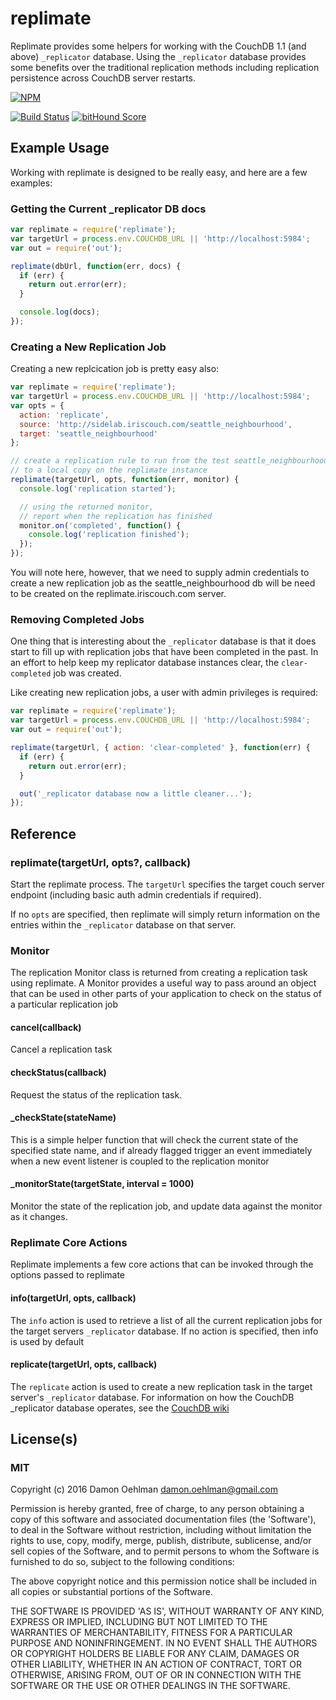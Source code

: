 # replimate

Replimate provides some helpers for working with the CouchDB 1.1
(and above) `_replicator` database.  Using the `_replicator` database
provides some benefits over the traditional replication methods
including replication persistence across CouchDB server restarts.


[![NPM](https://nodei.co/npm/replimate.png)](https://nodei.co/npm/replimate/)

[![Build Status](https://api.travis-ci.org/DamonOehlman/replimate.svg?branch=master)](https://travis-ci.org/DamonOehlman/replimate) [![bitHound Score](https://www.bithound.io/github/DamonOehlman/replimate/badges/score.svg)](https://www.bithound.io/github/DamonOehlman/replimate) 

## Example Usage

Working with replimate is designed to be really easy, and here are
a few examples:

### Getting the Current _replicator DB docs

```js
var replimate = require('replimate');
var targetUrl = process.env.COUCHDB_URL || 'http://localhost:5984';
var out = require('out');

replimate(dbUrl, function(err, docs) {
  if (err) {
    return out.error(err);
  }

  console.log(docs);
});

```

### Creating a New Replication Job

Creating a new replcication job is pretty easy also:

```js
var replimate = require('replimate');
var targetUrl = process.env.COUCHDB_URL || 'http://localhost:5984';
var opts = {
  action: 'replicate',
  source: 'http://sidelab.iriscouch.com/seattle_neighbourhood',
  target: 'seattle_neighbourhood'
};

// create a replication rule to run from the test seattle_neighbourhood db
// to a local copy on the replimate instance
replimate(targetUrl, opts, function(err, monitor) {
  console.log('replication started');

  // using the returned monitor,
  // report when the replication has finished
  monitor.on('completed', function() {
    console.log('replication finished');
  });
});

```

You will note here, however, that we need to supply admin credentials to
create a new replication job as the seattle_neighbourhood db will be need
to be created on the replimate.iriscouch.com server.

### Removing Completed Jobs

One thing that is interesting about the `_replicator` database is that it
does start to fill up with replication jobs that have been completed in
the past.  In an effort to help keep my replicator database instances
clear, the `clear-completed` job was created.

Like creating new replication jobs, a user with admin privileges is
required:

```js
var replimate = require('replimate');
var targetUrl = process.env.COUCHDB_URL || 'http://localhost:5984';
var out = require('out');

replimate(targetUrl, { action: 'clear-completed' }, function(err) {
  if (err) {
    return out.error(err);
  }

  out('_replicator database now a little cleaner...');
});
```

## Reference

### replimate(targetUrl, opts?, callback)

Start the replimate process.  The `targetUrl` specifies the target couch
server endpoint (including basic auth admin credentials if required).

If no `opts` are specified, then replimate will simply return information on
the entries within the `_replicator` database on that server.

### Monitor

The replication Monitor class is returned from creating a replication task
using replimate. A Monitor provides a useful way to pass around an object that 
can be used in other parts of your application to check on the status of a 
particular replication job

#### cancel(callback)

Cancel a replication task

#### checkStatus(callback)

Request the status of the replication task.

#### _checkState(stateName)

This is a simple helper function that will check the current state
of the specified state name, and if already flagged trigger an event
immediately when a new event listener is coupled to the replication
monitor

#### _monitorState(targetState, interval = 1000)

Monitor the state of the replication job, and update data against
the monitor as it changes.

### Replimate Core Actions

Replimate implements a few core actions that can be invoked through the options
passed to replimate

#### info(targetUrl, opts, callback)

The `info` action is used to retrieve a list of all the current replication jobs for
the target servers `_replicator` database.  If no action is specified, then info is 
used by default

#### replicate(targetUrl, opts, callback)

The `replicate` action is used to create a new replication task in the target
server's `_replicator` database.  For information on how the CouchDB _replicator
database operates, see the [CouchDB wiki](http://wiki.apache.org/couchdb/Replication#Replicator_database)

## License(s)

### MIT

Copyright (c) 2016 Damon Oehlman <damon.oehlman@gmail.com>

Permission is hereby granted, free of charge, to any person obtaining
a copy of this software and associated documentation files (the
'Software'), to deal in the Software without restriction, including
without limitation the rights to use, copy, modify, merge, publish,
distribute, sublicense, and/or sell copies of the Software, and to
permit persons to whom the Software is furnished to do so, subject to
the following conditions:

The above copyright notice and this permission notice shall be
included in all copies or substantial portions of the Software.

THE SOFTWARE IS PROVIDED 'AS IS', WITHOUT WARRANTY OF ANY KIND,
EXPRESS OR IMPLIED, INCLUDING BUT NOT LIMITED TO THE WARRANTIES OF
MERCHANTABILITY, FITNESS FOR A PARTICULAR PURPOSE AND NONINFRINGEMENT.
IN NO EVENT SHALL THE AUTHORS OR COPYRIGHT HOLDERS BE LIABLE FOR ANY
CLAIM, DAMAGES OR OTHER LIABILITY, WHETHER IN AN ACTION OF CONTRACT,
TORT OR OTHERWISE, ARISING FROM, OUT OF OR IN CONNECTION WITH THE
SOFTWARE OR THE USE OR OTHER DEALINGS IN THE SOFTWARE.
